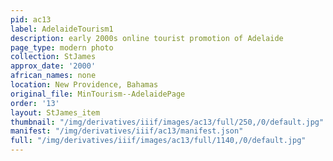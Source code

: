 ```yaml
---
pid: ac13
label: AdelaideTourism1
description: early 2000s online tourist promotion of Adelaide
page_type: modern photo
collection: StJames
approx_date: '2000'
african_names: none
location: New Providence, Bahamas
original_file: MinTourism--AdelaidePage
order: '13'
layout: StJames_item
thumbnail: "/img/derivatives/iiif/images/ac13/full/250,/0/default.jpg"
manifest: "/img/derivatives/iiif/ac13/manifest.json"
full: "/img/derivatives/iiif/images/ac13/full/1140,/0/default.jpg"
---
```

